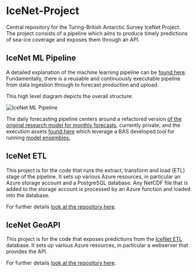 # IceNet-Project

Central repository for the Turing-British Antarctic Survey IceNet Project.
The project consists of a pipeline which aims to produce timely predictions of sea-ice coverage and exposes them through an API.

## IceNet ML Pipeline

A detailed explanation of the machine learning pipeline can be [found here](https://github.com/alan-turing-institute/IceNet/wiki/Model-Pipeline). Fundamentally, there is a reusable and continuously executable pipeline from data ingestion through to forecast production and upload. 

This high level diagram depicts the overall structure: 

<img src="https://github.com/alan-turing-institute/IceNet-Project/wiki/Pipeline%20Layout.png" alt="IceNet ML Pipeline" /> 

The daily forecasting pipeline centers around a refactored version [of the original research model for monthly forecasts](https://github.com/tom-andersson/icenet-paper), currently private, and the execution assets [found here](https://github.com/antarctica/IceNet-Pipeline) which leverage a BAS developed tool for running [model ensembles.](https://github.com/JimCircadian/model-ensembler)

## IceNet ETL

This project is for the code that runs the extract, transform and load (ETL) stage of the pipeline.
It sets up various Azure resources, in particular an Azure storage account and a PostgreSQL database.
Any NetCDF file that is added to the storage account is processed by an Azure function and loaded into the database.

For further details [look at the repository here](https://github.com/alan-turing-institute/IceNetETL).

## IceNet GeoAPI

This project is for the code that exposes predictions from the [IceNet ETL](https://github.com/alan-turing-institute/IceNetETL) database.
It sets up various Azure resources, in particular a webserver that provides the API.

For further details [look at the repository here](https://github.com/alan-turing-institute/IceNetGeoAPI).
